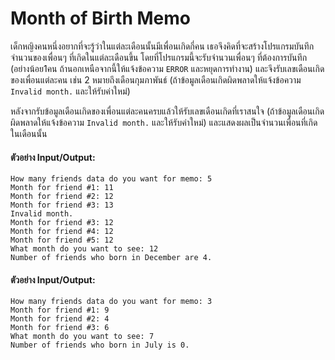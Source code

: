 # Month of Birth Memo #

เด็กหญิงคนหนึ่งอยากที่จะรู้ว่าในแต่ละเดือนนั้นมีเพื่อนเกิดกี่คน เธอจึงคิดที่จะสร้างโปรแกรมบันทึกจำนวนของเพื่อนๆ ที่เกิดในแต่ละเดือนขึ้น โดยที่โปรแกรมนี้จะรับจำนวนเพื่อนๆ ที่ต้องการบันทึก (อย่างน้อย1คน ถ้านอกเหนือจากนี้ให้แจ้งข้อความ `ERROR` และหยุดการทำงาน) และจึงรับเลขเดือนเกิดของเพื่อนแต่ละคน เช่น 2 หมายถึงเดือนกุมภาพันธ์ (ถ้าข้อมูลเดือนเกิดผิดพลาดให้แจ้งข้อความ `Invalid month.` และให้รับค่าใหม่)

หลังจากรับข้อมูลเดือนเกิดของเพื่อนแต่ละคนครบแล้วให้รับเลขเดือนเกิดที่เราสนใจ (ถ้าข้อมูลเดือนเกิดผิดพลาดให้แจ้งข้อความ `Invalid month.` และให้รับค่าใหม่)  และแสดงผลเป็นจำนวนเพื่อนที่เกิดในเดือนนั้น

#### ตัวอย่าง Input/Output:
```
How many friends data do you want for memo: 5
Month for friend #1: 11
Month for friend #2: 12
Month for friend #3: 13
Invalid month.
Month for friend #3: 12
Month for friend #4: 12
Month for friend #5: 12
What month do you want to see: 12
Number of friends who born in December are 4.
```
#### ตัวอย่าง Input/Output:
```
How many friends data do you want for memo: 3
Month for friend #1: 9
Month for friend #2: 4
Month for friend #3: 6
What month do you want to see: 7
Number of friends who born in July is 0.
```
